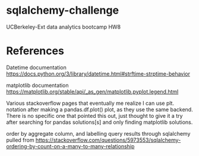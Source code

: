 # sqlalchemy-challenge
UCBerkeley-Ext data analytics bootcamp HW8

# References

Datetime documentation https://docs.python.org/3/library/datetime.html#strftime-strptime-behavior

matplotlib documentation https://matplotlib.org/stable/api/_as_gen/matplotlib.pyplot.legend.html

Various stackoverflow pages that eventually me realize I can use plt. notation after making a pandas.df.plot() plot, as they use the same backend. There is no specific one that pointed this out, just thought to give it a try after searching for pandas solutions[s] and only finding matplotlib solutions.

order by aggregate column, and labelling query results through sqlalchemy pulled from https://stackoverflow.com/questions/5973553/sqlalchemy-ordering-by-count-on-a-many-to-many-relationship
